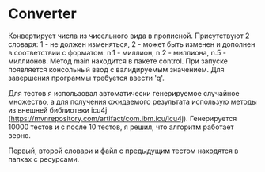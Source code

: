 # Converter
Конвертирует числа из чисельного вида в прописной. Присутствуют 2 словаря: 1 - не должен изменяться, 2 - может быть изменен и 
дополнен в соответствии с форматом: n.1 - миллион, n.2 - миллиона, n.5 - миллионов.
Метод main находится в пакете control. При запуске появляется консольный ввод с валидируемым значением. Для завершения программы требуется
ввести 'q'.

Для тестов я использовал автоматически генерируемое случайное множество, а для получения ожидаемого результата использую методы из внешней
библиотеки icu4j (https://mvnrepository.com/artifact/com.ibm.icu/icu4j). Генерируется 10000 тестов и с после 10 тестов, я решил, что
алгоритм работает верно.

Первый, второй словари и файл с предыдущим тестом находятся в папках с ресурсами.
